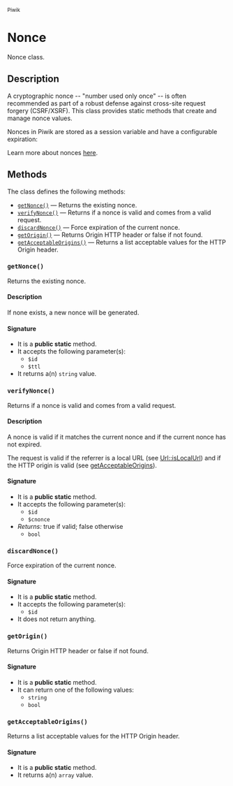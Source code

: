 <small>Piwik</small>

Nonce
=====

Nonce class.

Description
-----------

A cryptographic nonce -- "number used only once" -- is often recommended as
part of a robust defense against cross-site request forgery (CSRF/XSRF). This
class provides static methods that create and manage nonce values.

Nonces in Piwik are stored as a session variable and have a configurable expiration:

Learn more about nonces [here](http://en.wikipedia.org/wiki/Cryptographic_nonce).


Methods
-------

The class defines the following methods:

- [`getNonce()`](#getNonce) &mdash; Returns the existing nonce.
- [`verifyNonce()`](#verifyNonce) &mdash; Returns if a nonce is valid and comes from a valid request.
- [`discardNonce()`](#discardNonce) &mdash; Force expiration of the current nonce.
- [`getOrigin()`](#getOrigin) &mdash; Returns Origin HTTP header or false if not found.
- [`getAcceptableOrigins()`](#getAcceptableOrigins) &mdash; Returns a list acceptable values for the HTTP Origin header.

### `getNonce()` <a name="getNonce"></a>

Returns the existing nonce.

#### Description

If none exists, a new nonce will be generated.

#### Signature

- It is a **public static** method.
- It accepts the following parameter(s):
    - `$id`
    - `$ttl`
- It returns a(n) `string` value.

### `verifyNonce()` <a name="verifyNonce"></a>

Returns if a nonce is valid and comes from a valid request.

#### Description

A nonce is valid if it matches the current nonce and if the current nonce
has not expired.

The request is valid if the referrer is a local URL (see [Url::isLocalUrl](#))
and if the HTTP origin is valid (see [getAcceptableOrigins](#getAcceptableOrigins)).

#### Signature

- It is a **public static** method.
- It accepts the following parameter(s):
    - `$id`
    - `$cnonce`
- _Returns:_ true if valid; false otherwise
    - `bool`

### `discardNonce()` <a name="discardNonce"></a>

Force expiration of the current nonce.

#### Signature

- It is a **public static** method.
- It accepts the following parameter(s):
    - `$id`
- It does not return anything.

### `getOrigin()` <a name="getOrigin"></a>

Returns Origin HTTP header or false if not found.

#### Signature

- It is a **public static** method.
- It can return one of the following values:
    - `string`
    - `bool`

### `getAcceptableOrigins()` <a name="getAcceptableOrigins"></a>

Returns a list acceptable values for the HTTP Origin header.

#### Signature

- It is a **public static** method.
- It returns a(n) `array` value.

